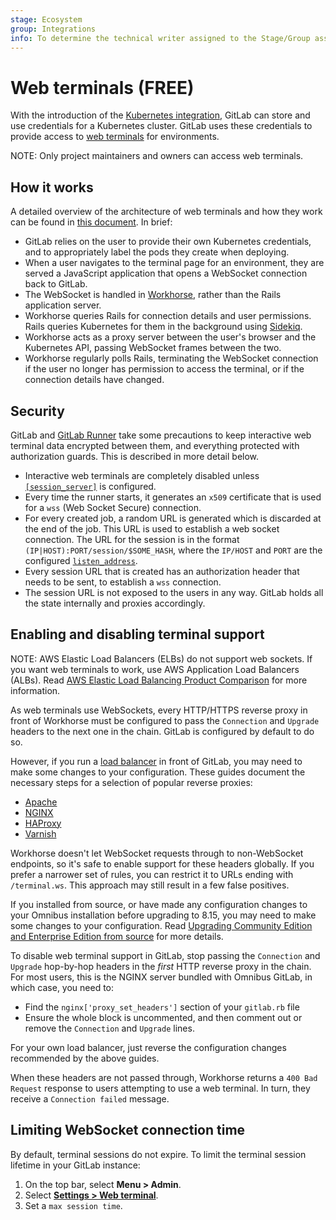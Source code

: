 ```yaml
---
stage: Ecosystem
group: Integrations
info: To determine the technical writer assigned to the Stage/Group associated with this page, see https://about.gitlab.com/handbook/engineering/ux/technical-writing/#assignments
---
```


# Web terminals **(FREE)**

With the introduction of the [Kubernetes integration](../../user/project/clusters/index.md),
GitLab can store and use credentials for a Kubernetes cluster.
GitLab uses these credentials to provide access to
[web terminals](../../ci/environments/index.md#web-terminals) for environments.

NOTE:
Only project maintainers and owners can access web terminals.

## How it works

A detailed overview of the architecture of web terminals and how they work
can be found in [this document](https://gitlab.com/gitlab-org/gitlab-workhorse/blob/master/doc/channel.md).
In brief:

- GitLab relies on the user to provide their own Kubernetes credentials, and to
  appropriately label the pods they create when deploying.
- When a user navigates to the terminal page for an environment, they are served
  a JavaScript application that opens a WebSocket connection back to GitLab.
- The WebSocket is handled in [Workhorse](https://gitlab.com/gitlab-org/gitlab-workhorse),
  rather than the Rails application server.
- Workhorse queries Rails for connection details and user permissions. Rails
  queries Kubernetes for them in the background using [Sidekiq](../troubleshooting/sidekiq.md).
- Workhorse acts as a proxy server between the user's browser and the Kubernetes
  API, passing WebSocket frames between the two.
- Workhorse regularly polls Rails, terminating the WebSocket connection if the
  user no longer has permission to access the terminal, or if the connection
  details have changed.

## Security

GitLab and [GitLab Runner](https://docs.gitlab.com/runner/) take some
precautions to keep interactive web terminal data encrypted between them, and
everything protected with authorization guards. This is described in more
detail below.

- Interactive web terminals are completely disabled unless [`[session_server]`](https://docs.gitlab.com/runner/configuration/advanced-configuration.html#the-session_server-section) is configured.
- Every time the runner starts, it generates an `x509` certificate that is used for a `wss` (Web Socket Secure) connection.
- For every created job, a random URL is generated which is discarded at the end of the job. This URL is used to establish a web socket connection. The URL for the session is in the format `(IP|HOST):PORT/session/$SOME_HASH`, where the `IP/HOST` and `PORT` are the configured [`listen_address`](https://docs.gitlab.com/runner/configuration/advanced-configuration.html#the-session_server-section).
- Every session URL that is created has an authorization header that needs to be sent, to establish a `wss` connection.
- The session URL is not exposed to the users in any way. GitLab holds all the state internally and proxies accordingly.

## Enabling and disabling terminal support

NOTE:
AWS Elastic Load Balancers (ELBs) do not support web sockets.
If you want web terminals to work, use AWS Application Load Balancers (ALBs).
Read [AWS Elastic Load Balancing Product Comparison](https://aws.amazon.com/elasticloadbalancing/features/#compare)
for more information.

As web terminals use WebSockets, every HTTP/HTTPS reverse proxy in front of
Workhorse must be configured to pass the `Connection` and `Upgrade` headers
to the next one in the chain. GitLab is configured by default to do so.

However, if you run a [load balancer](../load_balancer.md) in
front of GitLab, you may need to make some changes to your configuration. These
guides document the necessary steps for a selection of popular reverse proxies:

- [Apache](https://httpd.apache.org/docs/2.4/mod/mod_proxy_wstunnel.html)
- [NGINX](https://www.nginx.com/blog/websocket-nginx/)
- [HAProxy](https://www.haproxy.com/blog/websockets-load-balancing-with-haproxy/)
- [Varnish](https://varnish-cache.org/docs/4.1/users-guide/vcl-example-websockets.html)

Workhorse doesn't let WebSocket requests through to non-WebSocket endpoints, so
it's safe to enable support for these headers globally. If you prefer a
narrower set of rules, you can restrict it to URLs ending with `/terminal.ws`.
This approach may still result in a few false positives.

If you installed from source, or have made any configuration changes to your
Omnibus installation before upgrading to 8.15, you may need to make some changes
to your configuration. Read
[Upgrading Community Edition and Enterprise Edition from source](../../update/upgrading_from_source.md#nginx-configuration)
for more details.

To disable web terminal support in GitLab, stop passing
the `Connection` and `Upgrade` hop-by-hop headers in the *first* HTTP reverse
proxy in the chain. For most users, this is the NGINX server bundled with
Omnibus GitLab, in which case, you need to:

- Find the `nginx['proxy_set_headers']` section of your `gitlab.rb` file
- Ensure the whole block is uncommented, and then comment out or remove the
  `Connection` and `Upgrade` lines.

For your own load balancer, just reverse the configuration changes recommended
by the above guides.

When these headers are not passed through, Workhorse returns a
`400 Bad Request` response to users attempting to use a web terminal. In turn,
they receive a `Connection failed` message.

## Limiting WebSocket connection time

By default, terminal sessions do not expire. To limit the terminal session
lifetime in your GitLab instance:

1. On the top bar, select **Menu > Admin**.
1. Select
   [**Settings > Web terminal**](../../user/admin_area/settings/index.md#general).
1. Set a `max session time`.

